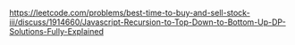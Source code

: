 https://leetcode.com/problems/best-time-to-buy-and-sell-stock-iii/discuss/1914660/Javascript-Recursion-to-Top-Down-to-Bottom-Up-DP-Solutions-Fully-Explained
